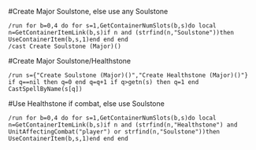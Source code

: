 #Create Major Soulstone, else use any Soulstone
```
/run for b=0,4 do for s=1,GetContainerNumSlots(b,s)do local n=GetContainerItemLink(b,s)if n and (strfind(n,"Soulstone"))then UseContainerItem(b,s,1)end end end
/cast Create Soulstone (Major)()
```
 

#Create Major Soulstone/Healthstone
```
/run s={"Create Soulstone (Major)()","Create Healthstone (Major)()"} if q==nil then q=0 end q=q+1 if q>getn(s) then q=1 end CastSpellByName(s[q])
```
 

#Use Healthstone if combat, else use Soulstone
```
/run for b=0,4 do for s=1,GetContainerNumSlots(b,s)do local n=GetContainerItemLink(b,s)if n and (strfind(n,"Healthstone") and UnitAffectingCombat("player") or strfind(n,"Soulstone"))then UseContainerItem(b,s,1)end end end
```